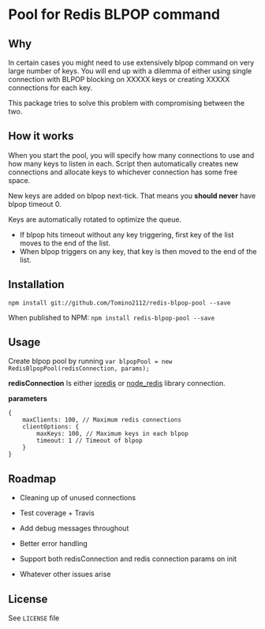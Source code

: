# Pool for Redis BLPOP command

## Why
In certain cases you might need to use extensively blpop command on very large number of keys. You will end up with a dilemma of either using single connection with BLPOP blocking on XXXXX keys or creating XXXXX connections for each key.
 
This package tries to solve this problem with compromising between the two.

## How it works
When you start the pool, you will specify how many connections to use and how many keys to listen in each. Script then automatically creates new connections and allocate keys to whichever connection has some free space.

New keys are added on blpop next-tick. That means you **should never** have blpop timeout 0.

Keys are automatically rotated to optimize the queue. 
* If blpop hits timeout without any key triggering, first key of the list moves to the end of the list.
* When blpop triggers on any key, that key is then moved to the end of the list. 

## Installation
`npm install git://github.com/Tomino2112/redis-blpop-pool --save`

When published to NPM:
`npm install redis-blpop-pool --save`

## Usage
Create blpop pool by running
`var blpopPool = new RedisBlpopPool(redisConnection, params);`

**redisConnection** 
Is either [ioredis](https://github.com/luin/ioredis) or [node_redis](https://github.com/NodeRedis/node_redis) library connection.

**parameters** 
```
{
    maxClients: 100, // Maximum redis connections
    clientOptions: {
        maxKeys: 100, // Maximum keys in each blpop
        timeout: 1 // Timeout of blpop
    }
}
```

## Roadmap
* Cleaning up of unused connections
* Test coverage + Travis
* Add debug messages throughout
* Better error handling
* Support both redisConnection and redis connection params on init

* Whatever other issues arise

## License
See `LICENSE` file
